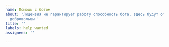 ```yaml
---
name: Помощь с ботом
about: 'Лицензия не гарантирует работу способность бота, здесь будут отвечать только
  добровольцы '
title: ''
labels: help wanted
assignees: ''

---
```



